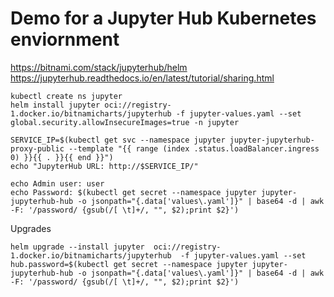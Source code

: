 # Demo for a Jupyter Hub Kubernetes enviornment

https://bitnami.com/stack/jupyterhub/helm 
https://jupyterhub.readthedocs.io/en/latest/tutorial/sharing.html

```
kubectl create ns jupyter
helm install jupyter oci://registry-1.docker.io/bitnamicharts/jupyterhub -f jupyter-values.yaml --set global.security.allowInsecureImages=true -n jupyter
```

```
SERVICE_IP=$(kubectl get svc --namespace jupyter jupyter-jupyterhub-proxy-public --template "{{ range (index .status.loadBalancer.ingress 0) }}{{ . }}{{ end }}")
echo "JupyterHub URL: http://$SERVICE_IP/"

echo Admin user: user
echo Password: $(kubectl get secret --namespace jupyter jupyter-jupyterhub-hub -o jsonpath="{.data['values\.yaml']}" | base64 -d | awk -F: '/password/ {gsub(/[ \t]+/, "", $2);print $2}')
```

Upgrades
```
helm upgrade --install jupyter  oci://registry-1.docker.io/bitnamicharts/jupyterhub  -f jupyter-values.yaml --set hub.password=$(kubectl get secret --namespace jupyter jupyter-jupyterhub-hub -o jsonpath="{.data['values\.yaml']}" | base64 -d | awk -F: '/password/ {gsub(/[ \t]+/, "", $2);print $2}')
```